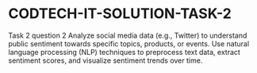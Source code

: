 # CODTECH-IT-SOLUTION-TASK-2
 Task 2 question 2 
Analyze social media data (e.g., Twitter) to understand public sentiment towards specific topics, products, or events. Use natural language 
processing (NLP) techniques to preprocess text data, extract sentiment scores, and visualize sentiment trends over time.


